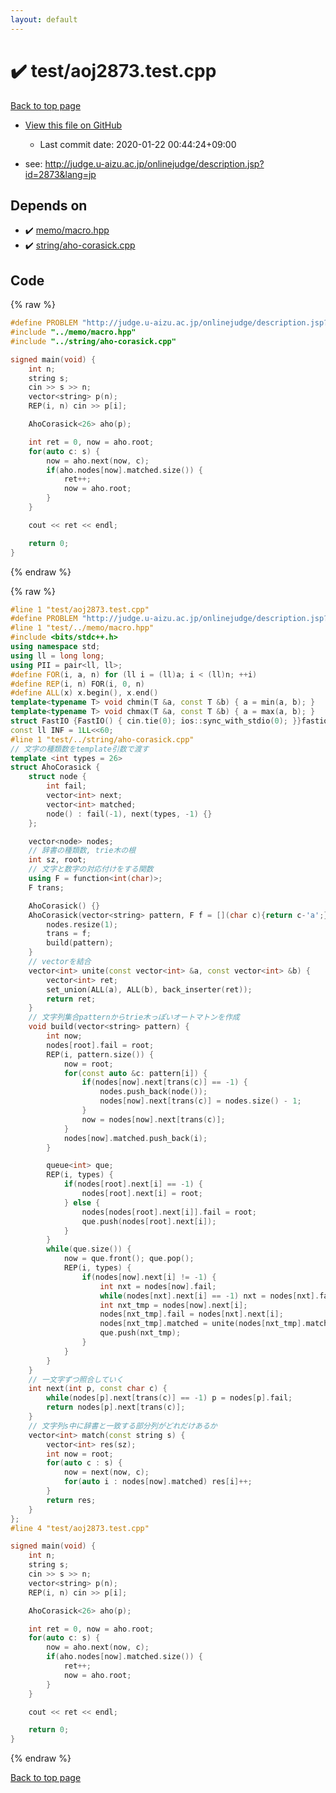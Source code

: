 ```yaml
---
layout: default
---
```


<!-- mathjax config similar to math.stackexchange -->
<script type="text/javascript" async
  src="https://cdnjs.cloudflare.com/ajax/libs/mathjax/2.7.5/MathJax.js?config=TeX-MML-AM_CHTML">
</script>
<script type="text/x-mathjax-config">
  MathJax.Hub.Config({
    TeX: { equationNumbers: { autoNumber: "AMS" }},
    tex2jax: {
      inlineMath: [ ['$','$'] ],
      processEscapes: true
    },
    "HTML-CSS": { matchFontHeight: false },
    displayAlign: "left",
    displayIndent: "2em"
  });
</script>

<script type="text/javascript" src="https://cdnjs.cloudflare.com/ajax/libs/jquery/3.4.1/jquery.min.js"></script>
<script src="https://cdn.jsdelivr.net/npm/jquery-balloon-js@1.1.2/jquery.balloon.min.js" integrity="sha256-ZEYs9VrgAeNuPvs15E39OsyOJaIkXEEt10fzxJ20+2I=" crossorigin="anonymous"></script>
<script type="text/javascript" src="../../assets/js/copy-button.js"></script>
<link rel="stylesheet" href="../../assets/css/copy-button.css" />


# :heavy_check_mark: test/aoj2873.test.cpp

<a href="../../index.html">Back to top page</a>

* <a href="{{ site.github.repository_url }}/blob/master/test/aoj2873.test.cpp">View this file on GitHub</a>
    - Last commit date: 2020-01-22 00:44:24+09:00


* see: <a href="http://judge.u-aizu.ac.jp/onlinejudge/description.jsp?id=2873&lang=jp">http://judge.u-aizu.ac.jp/onlinejudge/description.jsp?id=2873&lang=jp</a>


## Depends on

* :heavy_check_mark: <a href="../../library/memo/macro.hpp.html">memo/macro.hpp</a>
* :heavy_check_mark: <a href="../../library/string/aho-corasick.cpp.html">string/aho-corasick.cpp</a>


## Code

<a id="unbundled"></a>
{% raw %}
```cpp
#define PROBLEM "http://judge.u-aizu.ac.jp/onlinejudge/description.jsp?id=2873&lang=jp"
#include "../memo/macro.hpp"
#include "../string/aho-corasick.cpp"

signed main(void) {
    int n;
    string s;
    cin >> s >> n;
    vector<string> p(n);
    REP(i, n) cin >> p[i];

    AhoCorasick<26> aho(p);

    int ret = 0, now = aho.root;
    for(auto c: s) {
        now = aho.next(now, c);
        if(aho.nodes[now].matched.size()) {
            ret++;
            now = aho.root;
        }
    }

    cout << ret << endl;

    return 0;
}
```
{% endraw %}

<a id="bundled"></a>
{% raw %}
```cpp
#line 1 "test/aoj2873.test.cpp"
#define PROBLEM "http://judge.u-aizu.ac.jp/onlinejudge/description.jsp?id=2873&lang=jp"
#line 1 "test/../memo/macro.hpp"
#include <bits/stdc++.h>
using namespace std;
using ll = long long;
using PII = pair<ll, ll>;
#define FOR(i, a, n) for (ll i = (ll)a; i < (ll)n; ++i)
#define REP(i, n) FOR(i, 0, n)
#define ALL(x) x.begin(), x.end()
template<typename T> void chmin(T &a, const T &b) { a = min(a, b); }
template<typename T> void chmax(T &a, const T &b) { a = max(a, b); }
struct FastIO {FastIO() { cin.tie(0); ios::sync_with_stdio(0); }}fastiofastio;
const ll INF = 1LL<<60;
#line 1 "test/../string/aho-corasick.cpp"
// 文字の種類数をtemplate引数で渡す
template <int types = 26>
struct AhoCorasick {
    struct node {
        int fail;
        vector<int> next;
        vector<int> matched;
        node() : fail(-1), next(types, -1) {}
    };

    vector<node> nodes;
    // 辞書の種類数, trie木の根
    int sz, root;
    // 文字と数字の対応付けをする関数
    using F = function<int(char)>;
    F trans;

    AhoCorasick() {}
    AhoCorasick(vector<string> pattern, F f = [](char c){return c-'a';}) :  sz(pattern.size()), root(0) {
        nodes.resize(1);
        trans = f;
        build(pattern);
    }
    // vectorを結合
    vector<int> unite(const vector<int> &a, const vector<int> &b) {
        vector<int> ret;
        set_union(ALL(a), ALL(b), back_inserter(ret));
        return ret;
    }
    // 文字列集合patternからtrie木っぽいオートマトンを作成
    void build(vector<string> pattern) {
        int now;
        nodes[root].fail = root;
        REP(i, pattern.size()) {
            now = root;
            for(const auto &c: pattern[i]) {
                if(nodes[now].next[trans(c)] == -1) {
                    nodes.push_back(node());
                    nodes[now].next[trans(c)] = nodes.size() - 1;
                }
                now = nodes[now].next[trans(c)];
            }
            nodes[now].matched.push_back(i);
        }

        queue<int> que;
        REP(i, types) {
            if(nodes[root].next[i] == -1) {
                nodes[root].next[i] = root;
            } else {
                nodes[nodes[root].next[i]].fail = root;
                que.push(nodes[root].next[i]);
            }
        }
        while(que.size()) {
            now = que.front(); que.pop();
            REP(i, types) {
                if(nodes[now].next[i] != -1) {
                    int nxt = nodes[now].fail;
                    while(nodes[nxt].next[i] == -1) nxt = nodes[nxt].fail;
                    int nxt_tmp = nodes[now].next[i];
                    nodes[nxt_tmp].fail = nodes[nxt].next[i];
                    nodes[nxt_tmp].matched = unite(nodes[nxt_tmp].matched, nodes[nodes[nxt].next[i]].matched);
                    que.push(nxt_tmp);
                }
            }
        }
    }
    // 一文字ずつ照合していく
    int next(int p, const char c) {
        while(nodes[p].next[trans(c)] == -1) p = nodes[p].fail;
        return nodes[p].next[trans(c)];
    }
    // 文字列s中に辞書と一致する部分列がどれだけあるか
    vector<int> match(const string s) {
        vector<int> res(sz);
        int now = root;
        for(auto c : s) {
            now = next(now, c);
            for(auto i : nodes[now].matched) res[i]++;
        }
        return res;
    }
};
#line 4 "test/aoj2873.test.cpp"

signed main(void) {
    int n;
    string s;
    cin >> s >> n;
    vector<string> p(n);
    REP(i, n) cin >> p[i];

    AhoCorasick<26> aho(p);

    int ret = 0, now = aho.root;
    for(auto c: s) {
        now = aho.next(now, c);
        if(aho.nodes[now].matched.size()) {
            ret++;
            now = aho.root;
        }
    }

    cout << ret << endl;

    return 0;
}

```
{% endraw %}

<a href="../../index.html">Back to top page</a>

